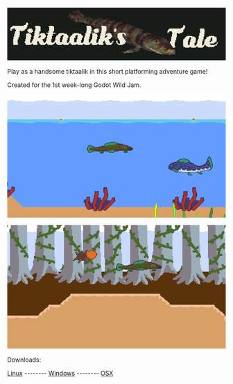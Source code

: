 ![](https://raw.githubusercontent.com/agameraaron/tiktaaliks-tale/master/showcase/banner.png)

Play as a handsome tiktaalik in this short platforming adventure game!

Created for the 1st week-long Godot Wild Jam.

![Level 1](https://raw.githubusercontent.com/agameraaron/tiktaaliks-tale/master/showcase/gameplay.png)

![Level 2](https://raw.githubusercontent.com/agameraaron/tiktaaliks-tale/master/showcase/gameplay%202.png)

Downloads:

[Linux](https://github.com/agameraaron/tiktaaliks-tale/releases/download/v0.1a/Linux.7z "Download Tiktaalik's Tale for Linux") -------- [Windows](https://github.com/agameraaron/tiktaaliks-tale/releases/download/v0.1a/Windows.zip "Download Tiktaalik's Tale for Windows") -------- [OSX](https://github.com/agameraaron/tiktaaliks-tale/releases/download/v0.1a/OSX.zip "Download Tiktaalik's Tale for OSX")

